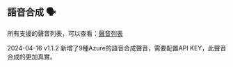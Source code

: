 ## 語音合成 🗣

所有支援的聲音列表，可以查看：[聲音列表](/voice-list.txt)

2024-04-16 v1.1.2 新增了9種Azure的語音合成聲音，需要配置API KEY，此聲音合成的更加真實。
